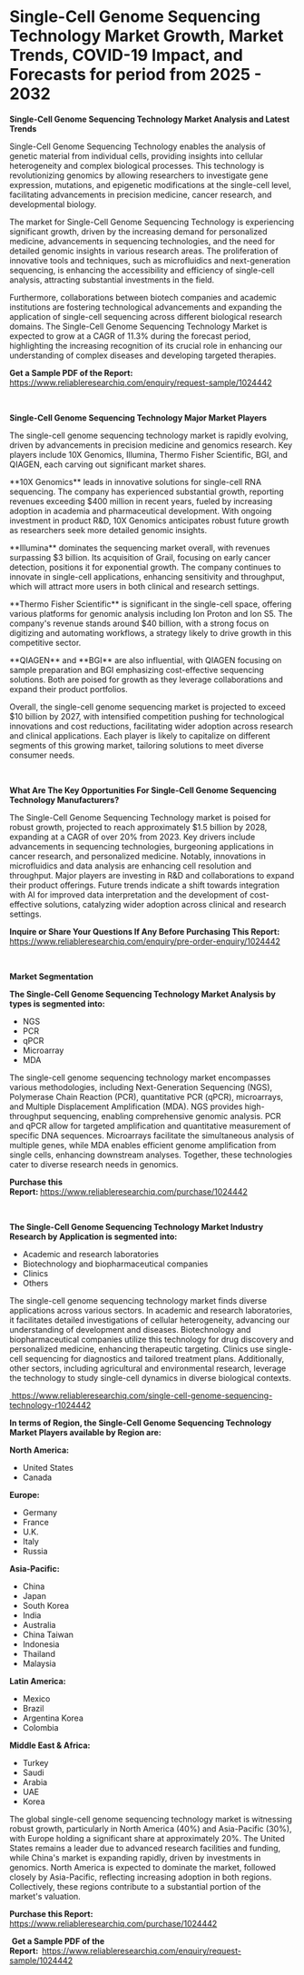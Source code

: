 <p><h1>Single-Cell Genome Sequencing Technology Market Growth, Market Trends, COVID-19 Impact, and Forecasts for period from 2025 - 2032</h1></p><p><strong>Single-Cell Genome Sequencing Technology Market Analysis and Latest Trends</strong></p>
<p><p>Single-Cell Genome Sequencing Technology enables the analysis of genetic material from individual cells, providing insights into cellular heterogeneity and complex biological processes. This technology is revolutionizing genomics by allowing researchers to investigate gene expression, mutations, and epigenetic modifications at the single-cell level, facilitating advancements in precision medicine, cancer research, and developmental biology.</p><p>The market for Single-Cell Genome Sequencing Technology is experiencing significant growth, driven by the increasing demand for personalized medicine, advancements in sequencing technologies, and the need for detailed genomic insights in various research areas. The proliferation of innovative tools and techniques, such as microfluidics and next-generation sequencing, is enhancing the accessibility and efficiency of single-cell analysis, attracting substantial investments in the field.</p><p>Furthermore, collaborations between biotech companies and academic institutions are fostering technological advancements and expanding the application of single-cell sequencing across different biological research domains. The Single-Cell Genome Sequencing Technology Market is expected to grow at a CAGR of 11.3% during the forecast period, highlighting the increasing recognition of its crucial role in enhancing our understanding of complex diseases and developing targeted therapies.</p></p>
<p><strong>Get a Sample PDF of the Report:&nbsp;</strong> <a href="https://www.reliableresearchiq.com/enquiry/request-sample/1024442?utm_campaign=1842&utm_medium=2&utm_source=Github&utm_content=ia&utm_term=13042025&utm_id=single-cell-genome-sequencing-technology">https://www.reliableresearchiq.com/enquiry/request-sample/1024442</a></p>
<p>&nbsp;</p>
<p><strong>Single-Cell Genome Sequencing Technology Major Market Players</strong></p>
<p><p>The single-cell genome sequencing technology market is rapidly evolving, driven by advancements in precision medicine and genomics research. Key players include 10X Genomics, Illumina, Thermo Fisher Scientific, BGI, and QIAGEN, each carving out significant market shares.</p><p>**10X Genomics** leads in innovative solutions for single-cell RNA sequencing. The company has experienced substantial growth, reporting revenues exceeding $400 million in recent years, fueled by increasing adoption in academia and pharmaceutical development. With ongoing investment in product R&D, 10X Genomics anticipates robust future growth as researchers seek more detailed genomic insights.</p><p>**Illumina** dominates the sequencing market overall, with revenues surpassing $3 billion. Its acquisition of Grail, focusing on early cancer detection, positions it for exponential growth. The company continues to innovate in single-cell applications, enhancing sensitivity and throughput, which will attract more users in both clinical and research settings.</p><p>**Thermo Fisher Scientific** is significant in the single-cell space, offering various platforms for genomic analysis including Ion Proton and Ion S5. The company's revenue stands around $40 billion, with a strong focus on digitizing and automating workflows, a strategy likely to drive growth in this competitive sector.</p><p>**QIAGEN** and **BGI** are also influential, with QIAGEN focusing on sample preparation and BGI emphasizing cost-effective sequencing solutions. Both are poised for growth as they leverage collaborations and expand their product portfolios.</p><p>Overall, the single-cell genome sequencing market is projected to exceed $10 billion by 2027, with intensified competition pushing for technological innovations and cost reductions, facilitating wider adoption across research and clinical applications. Each player is likely to capitalize on different segments of this growing market, tailoring solutions to meet diverse consumer needs.</p></p>
<p>&nbsp;</p>
<p><strong>What Are The Key Opportunities For Single-Cell Genome Sequencing Technology Manufacturers?</strong></p>
<p><p>The Single-Cell Genome Sequencing Technology market is poised for robust growth, projected to reach approximately $1.5 billion by 2028, expanding at a CAGR of over 20% from 2023. Key drivers include advancements in sequencing technologies, burgeoning applications in cancer research, and personalized medicine. Notably, innovations in microfluidics and data analysis are enhancing cell resolution and throughput. Major players are investing in R&D and collaborations to expand their product offerings. Future trends indicate a shift towards integration with AI for improved data interpretation and the development of cost-effective solutions, catalyzing wider adoption across clinical and research settings.</p></p>
<p><strong>Inquire or Share Your Questions If Any Before Purchasing This Report:</strong> <a href="https://www.reliableresearchiq.com/enquiry/pre-order-enquiry/1024442?utm_campaign=1842&utm_medium=2&utm_source=Github&utm_content=ia&utm_term=13042025&utm_id=single-cell-genome-sequencing-technology">https://www.reliableresearchiq.com/enquiry/pre-order-enquiry/1024442</a></p>
<p>&nbsp;</p>
<p><strong>Market Segmentation</strong></p>
<p><strong>The Single-Cell Genome Sequencing Technology Market Analysis by types is segmented into:</strong></p>
<p><ul><li>NGS</li><li>PCR</li><li>qPCR</li><li>Microarray</li><li>MDA</li></ul></p>
<p><p>The single-cell genome sequencing technology market encompasses various methodologies, including Next-Generation Sequencing (NGS), Polymerase Chain Reaction (PCR), quantitative PCR (qPCR), microarrays, and Multiple Displacement Amplification (MDA). NGS provides high-throughput sequencing, enabling comprehensive genomic analysis. PCR and qPCR allow for targeted amplification and quantitative measurement of specific DNA sequences. Microarrays facilitate the simultaneous analysis of multiple genes, while MDA enables efficient genome amplification from single cells, enhancing downstream analyses. Together, these technologies cater to diverse research needs in genomics.</p></p>
<p><strong>Purchase this Report:&nbsp;</strong><a href="https://www.reliableresearchiq.com/purchase/1024442?utm_campaign=1842&utm_medium=2&utm_source=Github&utm_content=ia&utm_term=13042025&utm_id=single-cell-genome-sequencing-technology">https://www.reliableresearchiq.com/purchase/1024442</a></p>
<p>&nbsp;</p>
<p><strong>The Single-Cell Genome Sequencing Technology Market Industry Research by Application is segmented into:</strong></p>
<p><ul><li>Academic and research laboratories</li><li>Biotechnology and biopharmaceutical companies</li><li>Clinics</li><li>Others</li></ul></p>
<p><p>The single-cell genome sequencing technology market finds diverse applications across various sectors. In academic and research laboratories, it facilitates detailed investigations of cellular heterogeneity, advancing our understanding of development and diseases. Biotechnology and biopharmaceutical companies utilize this technology for drug discovery and personalized medicine, enhancing therapeutic targeting. Clinics use single-cell sequencing for diagnostics and tailored treatment plans. Additionally, other sectors, including agricultural and environmental research, leverage the technology to study single-cell dynamics in diverse biological contexts.</p></p>
<p><a href="https://www.reliableresearchiq.com/single-cell-genome-sequencing-technology-r1024442?utm_campaign=1842&utm_medium=2&utm_source=Github&utm_content=ia&utm_term=13042025&utm_id=single-cell-genome-sequencing-technology">&nbsp;https://www.reliableresearchiq.com/single-cell-genome-sequencing-technology-r1024442</a></p>
<p><strong>In terms of Region, the Single-Cell Genome Sequencing Technology Market Players available by Region are:</strong></p>
<p>
    <p> <strong> North America: </strong>
        <ul>
            <li>United States</li>
            <li>Canada</li>
        </ul>
        </p> 
    <p> <strong> Europe: </strong>
        <ul>
            <li>Germany</li>
            <li>France</li>
            <li>U.K.</li>
            <li>Italy</li>
            <li>Russia</li>
        </ul>
        </p> 
    <p> <strong> Asia-Pacific: </strong>
        <ul>
            <li>China</li>
            <li>Japan</li>
            <li>South Korea</li>
            <li>India</li>
            <li>Australia</li>
            <li>China Taiwan</li>
            <li>Indonesia</li>
            <li>Thailand</li>
            <li>Malaysia</li>
        </ul>
        </p> 
    <p> <strong> Latin America: </strong>
        <ul>
            <li>Mexico</li>
            <li>Brazil</li>
            <li>Argentina Korea</li>
            <li>Colombia</li>
        </ul>
        </p> 
    <p> <strong> Middle East & Africa: </strong>
        <ul>
            <li>Turkey</li>
            <li>Saudi</li>
            <li>Arabia</li>
            <li>UAE</li>
            <li>Korea</li>
        </ul>
    </p>
    </p>
<p><p>The global single-cell genome sequencing technology market is witnessing robust growth, particularly in North America (40%) and Asia-Pacific (30%), with Europe holding a significant share at approximately 20%. The United States remains a leader due to advanced research facilities and funding, while China's market is expanding rapidly, driven by investments in genomics. North America is expected to dominate the market, followed closely by Asia-Pacific, reflecting increasing adoption in both regions. Collectively, these regions contribute to a substantial portion of the market's valuation.</p></p>
<p><strong>Purchase this Report: </strong><a href="https://www.reliableresearchiq.com/purchase/1024442?utm_campaign=1842&utm_medium=2&utm_source=Github&utm_content=ia&utm_term=13042025&utm_id=single-cell-genome-sequencing-technology">https://www.reliableresearchiq.com/purchase/1024442</a></p>
<p>&nbsp;<strong>Get a Sample PDF of the Report:&nbsp;&nbsp;</strong><a href="https://www.reliableresearchiq.com/enquiry/request-sample/1024442?utm_campaign=1842&utm_medium=2&utm_source=Github&utm_content=ia&utm_term=13042025&utm_id=single-cell-genome-sequencing-technology">https://www.reliableresearchiq.com/enquiry/request-sample/1024442</a></p>
<p><strong></strong></p>
<p><p></p><p></p><p></p></p>